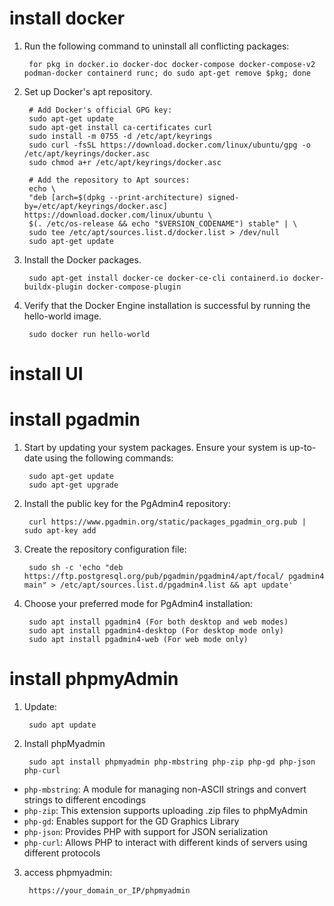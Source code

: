 # install docker

1. Run the following command to uninstall all conflicting packages:

        for pkg in docker.io docker-doc docker-compose docker-compose-v2 podman-docker containerd runc; do sudo apt-get remove $pkg; done

2. Set up Docker's apt repository.

        # Add Docker's official GPG key:
        sudo apt-get update
        sudo apt-get install ca-certificates curl
        sudo install -m 0755 -d /etc/apt/keyrings
        sudo curl -fsSL https://download.docker.com/linux/ubuntu/gpg -o /etc/apt/keyrings/docker.asc
        sudo chmod a+r /etc/apt/keyrings/docker.asc

        # Add the repository to Apt sources:
        echo \
        "deb [arch=$(dpkg --print-architecture) signed-by=/etc/apt/keyrings/docker.asc] https://download.docker.com/linux/ubuntu \
        $(. /etc/os-release && echo "$VERSION_CODENAME") stable" | \
        sudo tee /etc/apt/sources.list.d/docker.list > /dev/null
        sudo apt-get update


3. Install the Docker packages.

        sudo apt-get install docker-ce docker-ce-cli containerd.io docker-buildx-plugin docker-compose-plugin

4. Verify that the Docker Engine installation is successful by running the hello-world image.

        sudo docker run hello-world

# install UI

# install pgadmin

1. Start by updating your system packages. Ensure your system is up-to-date using the following commands:

        sudo apt-get update
        sudo apt-get upgrade

2. Install the public key for the PgAdmin4 repository:

        curl https://www.pgadmin.org/static/packages_pgadmin_org.pub | sudo apt-key add

4. Create the repository configuration file:

        sudo sh -c 'echo "deb https://ftp.postgresql.org/pub/pgadmin/pgadmin4/apt/focal/ pgadmin4 main" > /etc/apt/sources.list.d/pgadmin4.list && apt update'

5. Choose your preferred mode for PgAdmin4 installation:

        sudo apt install pgadmin4 (For both desktop and web modes)
        sudo apt install pgadmin4-desktop (For desktop mode only)
        sudo apt install pgadmin4-web (For web mode only)

# install phpmyAdmin

1. Update:

        sudo apt update

2. Install phpMyadmin

        sudo apt install phpmyadmin php-mbstring php-zip php-gd php-json php-curl


- `php-mbstring`: A module for managing non-ASCII strings and convert strings to different encodings
- `php-zip`: This extension supports uploading .zip files to phpMyAdmin
- `php-gd`: Enables support for the GD Graphics Library
- `php-json`: Provides PHP with support for JSON serialization
- `php-curl`: Allows PHP to interact with different kinds of servers using different protocols

3. access phpmyadmin:

        https://your_domain_or_IP/phpmyadmin

